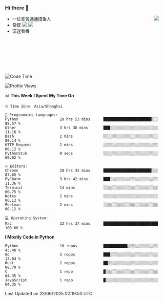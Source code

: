 ### Hi there 👋


<a href="https://github.com/yanlc39">
  <img align="right" src="https://github-readme-stats.vercel.app/api?username=yanlc39&show_icons=true&hide_border=true&icon_color=586069&title_color=a0a9af">
</a>

- 一位普普通通摸鱼人
- 常摸 ![](https://img.shields.io/badge/-Python-3e74a2?style=flat-square&logo=Python&logoColor=fff) ![](https://img.shields.io/badge/-C%2B%2B-brightgreen?style=flat-square)
- 沉迷看番



<br><br><br><br><br><br>


<!--START_SECTION:waka-->
![Code Time](http://img.shields.io/badge/Code%20Time-1%2C342%20hrs%2027%20mins-blue)

![Profile Views](http://img.shields.io/badge/Profile%20Views-0-blue)

📊 **This Week I Spent My Time On** 

```text
🕑︎ Time Zone: Asia/Shanghai

💬 Programming Languages: 
Python                   28 hrs 53 mins      ██████████████████████░░░   88.57 % 
Other                    3 hrs 38 mins       ███░░░░░░░░░░░░░░░░░░░░░░   11.16 % 
Bash                     2 mins              ░░░░░░░░░░░░░░░░░░░░░░░░░   00.14 % 
HTTP Request             2 mins              ░░░░░░░░░░░░░░░░░░░░░░░░░   00.12 % 
PythonStub               0 secs              ░░░░░░░░░░░░░░░░░░░░░░░░░   00.02 % 

🔥 Editors: 
Chrome                   28 hrs 35 mins      ██████████████████████░░░   87.65 % 
PyCharm                  3 hrs 42 mins       ███░░░░░░░░░░░░░░░░░░░░░░   11.36 % 
Terminal                 14 mins             ░░░░░░░░░░░░░░░░░░░░░░░░░   00.75 % 
Notes                    2 mins              ░░░░░░░░░░░░░░░░░░░░░░░░░   00.13 % 
Postman                  2 mins              ░░░░░░░░░░░░░░░░░░░░░░░░░   00.12 % 

💻 Operating System: 
Mac                      32 hrs 37 mins      █████████████████████████   100.00 % 
```

**I Mostly Code in Python** 

```text
Python                   10 repos            ███████████░░░░░░░░░░░░░░   43.48 % 
Go                       3 repos             ███░░░░░░░░░░░░░░░░░░░░░░   13.04 % 
Rust                     2 repos             ██░░░░░░░░░░░░░░░░░░░░░░░   08.70 % 
C                        1 repo              █░░░░░░░░░░░░░░░░░░░░░░░░   04.35 % 
JavaScript               1 repo              █░░░░░░░░░░░░░░░░░░░░░░░░   04.35 % 
```




 Last Updated on 23/06/2025 02:19:50 UTC
<!--END_SECTION:waka-->
